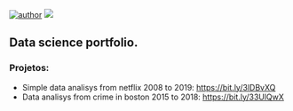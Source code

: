
[![author](https://img.shields.io/badge/author-BrunoSlamek-red.svg)](https://www.linkedin.com/in/bruno-slamek/) [![](https://img.shields.io/badge/python-3.7+-blue.svg)](https://www.python.org/downloads/release/python-365/)

## Data science portfolio.

  ### Projetos:
    
- Simple data analisys from netflix 2008 to 2019: https://bit.ly/3lDBvXQ
- Data analisys from crime in boston 2015 to 2018: https://bit.ly/33UlQwX
